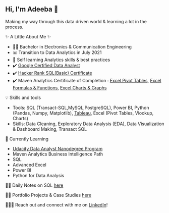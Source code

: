 ## Hi, I'm Adeeba 🙋 ##

 Making my way through this data driven world & learning a lot in the process.

✨ A Little About Me ✨
* :woman_student: Bachelor in Electronics & Communication Engineering
* 📊 Transition to Data Analytics in July 2021
* 📝 Self learning Analytics skills & best practices
* :heavy_check_mark: [Google Certified Data Analyst](https://www.coursera.org/account/accomplishments/professional-cert/FWJZUQPJCZ54)
* :heavy_check_mark: [Hacker Rank SQL(Basic) Certificate](https://www.hackerrank.com/certificates/1bf167df50d3)
* :heavy_check_mark: Maven Analytics Certificate of Completion : [Excel Pivot Tables](https://www.credential.net/6dcc303f-f67b-4f98-a833-f0d715afeb1c#gs.d2july), [Excel Formulas & Functions](https://www.credential.net/90dcfbf3-be7d-468f-8e06-007cafdee6d3), [Excel Charts & Graphs](https://www.credential.net/796204ce-9b30-4ffe-a756-7ff6cc41be94#gs.d2jxkx)

💡 Skills and tools

* Tools: SQL (Transact-SQL,MySQL,PostgreSQL), Power BI, Python (Pandas, Numpy, Matplotlib), [Tableau](https://public.tableau.com/app/profile/latheef.adeeba), Excel (Pivot Tables, Vlookup, Charts)
* Skills: Data Cleaning, Exploratory Data Analysis (EDA), Data Visualization & Dashboard Making, Transact SQL

📝 Currently Learning
* [Udacity Data Analyst Nanodegree Program](https://github.com/ade-eba/Udacity-Data-Analyst-Nanodegree)
* Maven Analytics Business Intelligence Path
* SQL
* Advanced Excel
* Power BI
* Python for Data Analysis

:woman_technologist: Daily Notes on SQL [here](https://github.com/ade-eba/SQL-Guide)


:female_detective: Portfolio Projects & Case Studies [here](https://github.com/ade-eba/Portfolio-Projects)


🙋🏻‍♀️ Reach out and connect with me on [LinkedIn](https://www.linkedin.com/in/adeeba-latheef)!


